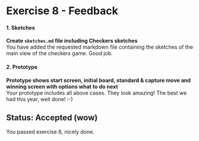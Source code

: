 # Exercise 8 - Feedback

#### 1. Sketches

**Create `sketches.md` file including Checkers sketches**  
You have added the requested markdown file containing the sketches of the main view of the checkers game. Good job.


#### 2. Prototype

**Prototype shows start screen, initial board, standard & capture move and winning screen with options what to do next**  
Your prototype includes all above cases. They look amazing! The best we had this year, well done! :-)


## Status: Accepted (wow)
You passed exercise 8, nicely done.
